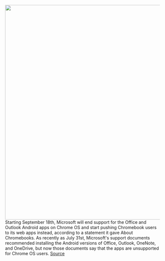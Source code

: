 <img src='https://cdn.vox-cdn.com/thumbor/T1Bn7qn9d-O6AxmgHuDBILItNu0=/0x0:2040x1360/1200x800/filters:focal(857x517:1183x843)/cdn.vox-cdn.com/uploads/chorus_image/image/69775504/mchin_210727_4682_0001.0.jpg' width='700px' /><br/>
Starting September 18th, Microsoft will end support for the Office and Outlook Android apps on Chrome OS and start pushing Chromebook users to its web apps instead, according to a statement it gave About Chromebooks. As recently as July 31st, Microsoft's support documents recommended installing the Android versions of Office, Outlook, OneNote, and OneDrive, but now those documents say that the apps are unsupported for Chrome OS users.
<a href='https://www.theverge.com/2021/8/25/22641535/microsoft-chrome-os-office-365-android-app-replacement-pwa-web-support'> Source <a/>